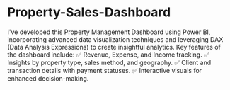 # Property-Sales-Dashboard
I've developed this Property Management Dashboard using Power BI, incorporating advanced data visualization techniques and leveraging DAX (Data Analysis Expressions) to create insightful analytics.
Key features of the dashboard include:
✅ Revenue, Expense, and Income tracking.
✅ Insights by property type, sales method, and geography.
✅ Client and transaction details with payment statuses.
✅ Interactive visuals for enhanced decision-making.
